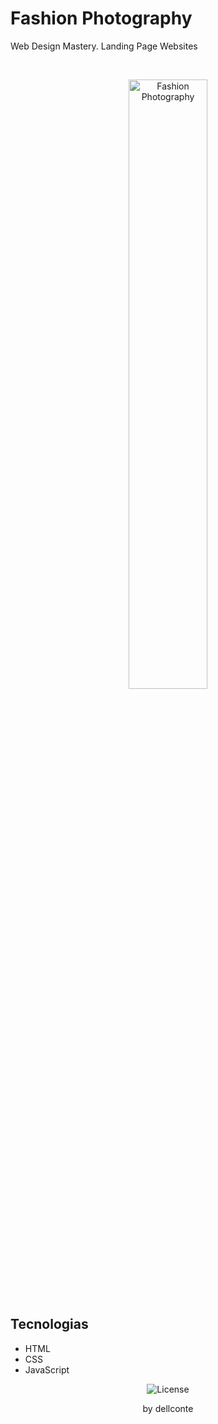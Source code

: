 <h1> Fashion Photography </h1>

<p>
  Web Design Mastery. 
  Landing Page Websites
</p>


<br>

<p align="center">
  <img alt="Fashion Photography" src="(https://github.com/dellconte/fashion_photography/blob/main/fashion_photo.png)" width="50%">
</p>

## Tecnologias
- HTML
- CSS
- JavaScript


<p align="center">
  <img alt="License" src="https://img.shields.io/static/v1?label=license&message=MIT&color=49AA26&labelColor=000000">
</p>

<p align="center">by dellconte</p>
